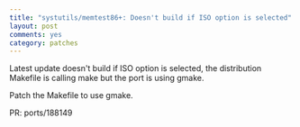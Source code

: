 ```yaml
---
title: "systutils/memtest86+: Doesn't build if ISO option is selected"
layout: post
comments: yes
category: patches
---
```


Latest update doesn't build if ISO option is selected, the distribution Makefile
is calling make but the port is using gmake.

Patch the Makefile to use gmake.

PR: ports/188149
